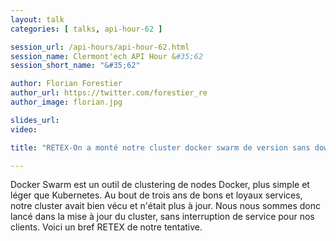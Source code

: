 ```yaml
---
layout: talk
categories: [ talks, api-hour-62 ]

session_url: /api-hours/api-hour-62.html
session_name: Clermont'ech API Hour &#35;62
session_short_name: "&#35;62"

author: Florian Forestier
author_url: https://twitter.com/forestier_re
author_image: florian.jpg

slides_url:
video:

title: "RETEX-On a monté notre cluster docker swarm de version sans downtime"

---
```


Docker Swarm est un outil de clustering de nodes Docker, plus simple et léger
que Kubernetes. Au bout de trois ans de bons et loyaux services, notre cluster
avait bien vécu et n'était plus à jour. Nous nous sommes donc lancé dans la
mise à jour du cluster, sans interruption de service pour nos clients. Voici un
bref RETEX de notre tentative.

